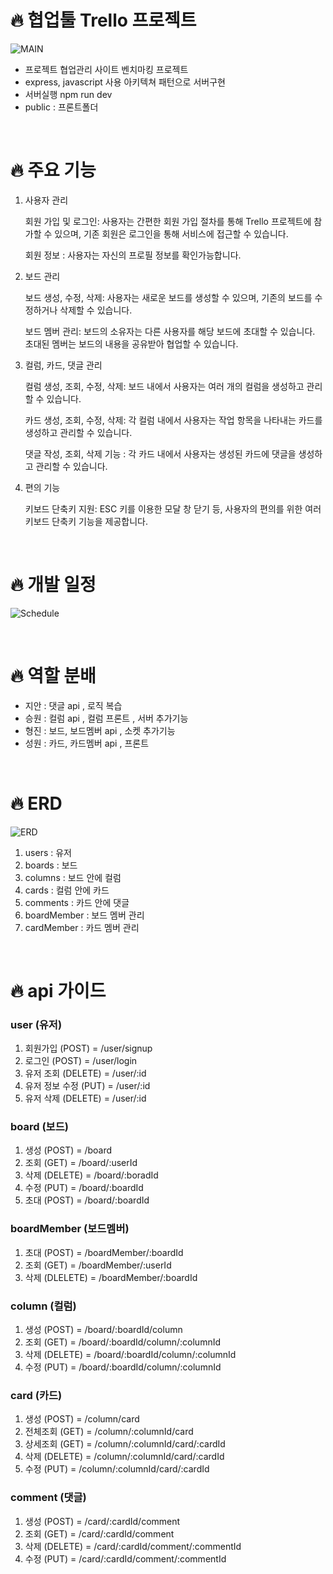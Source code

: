 # 🔥 협업툴 Trello 프로젝트

![MAIN](https://ifh.cc/g/fMZKly.png)

- 프로젝트 협업관리 사이트 <Trello> 벤치마킹 프로젝트
- express, javascript 사용 아키텍쳐 패턴으로 서버구현
- 서버실행 npm run dev
- public : 프론트폴더

<br>

# 🔥 주요 기능

1. 사용자 관리

   회원 가입 및 로그인: 사용자는 간편한 회원 가입 절차를 통해 Trello 프로젝트에 참가할 수 있으며, 기존 회원은 로그인을 통해 서비스에 접근할 수 있습니다.

   회원 정보 : 사용자는 자신의 프로필 정보를 확인가능합니다.

2. 보드 관리

   보드 생성, 수정, 삭제: 사용자는 새로운 보드를 생성할 수 있으며, 기존의 보드를 수정하거나 삭제할 수 있습니다.

   보드 멤버 관리: 보드의 소유자는 다른 사용자를 해당 보드에 초대할 수 있습니다. 초대된 멤버는 보드의 내용을 공유받아 협업할 수 있습니다.

3. 컬럼, 카드, 댓글 관리

   컬럼 생성, 조회, 수정, 삭제: 보드 내에서 사용자는 여러 개의 컬럼을 생성하고 관리할 수 있습니다.

   카드 생성, 조회, 수정, 삭제: 각 컬럼 내에서 사용자는 작업 항목을 나타내는 카드를 생성하고 관리할 수 있습니다.

   댓글 작성, 조회, 삭제 기능 : 각 카드 내에서 사용자는 생성된 카드에 댓글을 생성하고 관리할 수 있습니다.

4. 편의 기능

   키보드 단축키 지원: ESC 키를 이용한 모달 창 닫기 등, 사용자의 편의를 위한 여러 키보드 단축키 기능을 제공합니다.

<br>

# 🔥 개발 일정

![Schedule](https://ifh.cc/g/SYyGVM.png)

<br>

# 🔥 역할 분배

- 지안 : 댓글 api , 로직 복습
- 승원 : 컬럼 api , 컬럼 프론트 , 서버 추가기능
- 형진 : 보드, 보드멤버 api , 소켓 추가기능
- 성원 : 카드, 카드멤버 api , 프론트

<br>

# 🔥 ERD

![ERD](https://ifh.cc/g/Cx5519.jpg)

1. users : 유저
2. boards : 보드
3. columns : 보드 안에 컬럼
4. cards : 컬럼 안에 카드
5. comments : 카드 안에 댓글
6. boardMember : 보드 멤버 관리
7. cardMember : 카드 멤버 관리

<br>

# 🔥 api 가이드

### user (유저)

1. 회원가입 (POST) = /user/signup
2. 로그인 (POST) = /user/login
3. 유저 조회 (DELETE) = /user/:id
4. 유저 정보 수정 (PUT) = /user/:id
5. 유저 삭제 (DELETE) = /user/:id

### board (보드)

1. 생성 (POST) = /board
2. 조회 (GET) = /board/:userId
3. 삭제 (DELETE) = /board/:boradId
4. 수정 (PUT) = /board/:boardId
5. 초대 (POST) = /board/:boardId

### boardMember (보드멤버)

1. 초대 (POST) = /boardMember/:boardId
2. 조회 (GET) = /boardMember/:userId
3. 삭제 (DLELETE) = /boardMember/:boardId

### column (컬럼)

1. 생성 (POST) = /board/:boardId/column
2. 조회 (GET) = /board/:boardId/column/:columnId
3. 삭제 (DELETE) = /board/:boardId/column/:columnId
4. 수정 (PUT) = /board/:boardId/column/:columnId

### card (카드)

1. 생성 (POST) = /column/card
2. 전체조회 (GET) = /column/:columnId/card
3. 상세조회 (GET) = /column/:columnId/card/:cardId
4. 삭제 (DELETE) = /column/:columnId/card/:cardId
5. 수정 (PUT) = /column/:columnId/card/:cardId

### comment (댓글)

1. 생성 (POST) = /card/:cardId/comment
2. 조회 (GET) = /card/:cardId/comment
3. 삭제 (DELETE) = /card/:cardId/comment/:commentId
4. 수정 (PUT) = /card/:cardId/comment/:commentId
